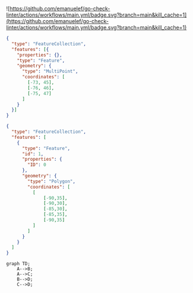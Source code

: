 ![https://github.com/emanuelef/go-check-linter/actions/workflows/main.yml/badge.svg?branch=main&kill_cache=1](https://github.com/emanuelef/go-check-linter/actions/workflows/main.yml/badge.svg?branch=main&kill_cache=1)

```geojson
{
  "type": "FeatureCollection",
  "features": [{
    "properties": {},
    "type": "Feature",
    "geometry": {
      "type": "MultiPoint",
      "coordinates": [
        [-73, 45],
        [-76, 46],
        [-75, 47]
      ]
    }
  }]
}
```

```geojson
{
  "type": "FeatureCollection",
  "features": [
    {
      "type": "Feature",
      "id": 1,
      "properties": {
        "ID": 0
      },
      "geometry": {
        "type": "Polygon",
        "coordinates": [
          [
              [-90,35],
              [-90,30],
              [-85,30],
              [-85,35],
              [-90,35]
          ]
        ]
      }
    }
  ]
}
```

```mermaid
graph TD;
    A-->B;
    A-->C;
    B-->D;
    C-->D;
```
